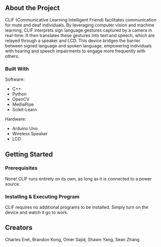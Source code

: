 ## About the Project

CLIF (Communicative Learning Intelligent Friend) facilitates communication for mute and deaf individuals. By leveraging computer vision and machine learning, CLIF interprets sign language gestures captured by a camera in real-time. It then translates these gestures into text and speech, which are relayed through a speaker and LCD. This device bridges the barrier between signed language and spoken language, empowering individuals with hearing and speech impairments to engage more frequently with others.

### Built With

Software:
* C++
* Python
* OpenCV
* MediaPipe
* Scikit-Learn

Hardware:
* Arduino Uno
* Wireless Speaker
* LCD

## Getting Started

### Prerequisites

None! CLIF runs entirely on its own, as long as it is connected to a power source.

### Installing & Executing Program

CLIF requires no additional programs to be installed. Simply turn on the device and watch it go to work.

## Creators

Charles Eret, Brandon Kong, Omer Sajid, Shawn Yang, Sean Zhang
